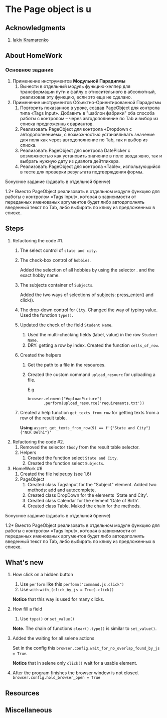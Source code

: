 # The Page object is u

## Acknowledgments
1. [Iakiv Kramarenko](https://github.com/yashaka)
## About HomeWork
### Основное задание
1. Применение инструментов **Модульной Парадигмы**
   1. Вынести в отдельный модуль функцию-хелпер для трансформации пути к файлу с
   относительного в абсолютный, реализовав эту функцию, если это еще не сделано.
2. Применение инструментов Объектно-Ориентированной Парадигмы
   1. Повторить показанное в уроке, создав PageObject для контрола типа 
   «Tags Input». Добавить в "шаблон фабрики" 
   оба способа работы с контролом – через автодополнение по Tab и 
   выбор из списка предложенных вариантов.
   2. Реализовать PageObject для контрола «Dropdown с автодополнением», 
   с возможностью устанавливать значение для поля как через автодополнение 
   по Tab, так и выбор из списка.
   3. Реализовать PageObject для контрола DatePicker с возможностью как
   установить значение в поле ввода явно, так и выбрать нужную дату 
   из диалога дейтпикера.
   4. Реализовать PageObject для контрола «Table», использующийся в тесте 
   для проверки результата подтверждения формы.

Бонусное задание (сдавать в отдельной бренче)

1.2* Вместо PageObject реализовать в отдельном модуле функцию для работы 
с контролом «Tags Input», которая в зависимости от переданных именованых 
аргументов будет либо автодополнять введенный текст по Tab, либо выбирать 
по клику из предложенных в списке.


## Steps
1. Refactoring the code #1.
   1. The select control of `state and city`.
   2. The check-box control of `hobbies`.
   
      Added the selection of all hobbies by using the selector .
      and the exact hobby name.
   3. The subjects container of `Subjects`.
   
      Added the two ways of selections of subjects: press_enter() and click().
   4. The drop-down control for `City`.
      Changed the way of typing value. Used the function `type()`.
   5. Updated the check of the field `Student Name`. 
      1. Used the multi-checking fields (label, value) in the row `Student Name`.
      2. DRY: getting a row by index.
         Created the function `cells_of_row`.
   6. Created the helpers
      1. Get the path to a file in the resources.
      2. Created the custom command `upload_resourc` for uploading a file.
         
         E.g. 
         ```
         browser.element("#uploadPicture")
                .perform(upload_resource('requirements.txt'))
         ```
   7. Created a help function `get_texts_from_row` 
      for getting texts from a row of the result table.
      
      **Using**
      `assert get_texts_from_row(9) == f'{"State and City"} {"NCR Delhi"}'`
2. Refactoring the code #2.
   1. Removed the selector `tbody` from the result table selector.
   2. Helpers 
      1. Created the function select `State and City`.
      2. Created the function select `Subjects`.
3. HomeWork #6
   1. Created the file helper.py (see 1.6) 
   2. PageObject
      1. Created class TagsInput for the "Subject" element. 
         Added two methods: add and autocomplete.
      2. Created class DropDown for the elements 'State and City'. 
      3. Created class Calendar for the element 'Date of Birth'.
      4. Created class Table. Maked the chain for the methods.  
     

Бонусное задание (сдавать в отдельной бренче)

1.2* Вместо PageObject реализовать в отдельном модуле функцию для работы 
с контролом «Tags Input», которая в зависимости от переданных именованых 
аргументов будет либо автодополнять введенный текст по Tab, либо выбирать 
по клику из предложенных в списке.

## What's new
1. How click on a hidden button
   1. Use `perform` like this
   `perfomn("command.js.click")`
   2. Use `with`
   `with_(click_by_js = True).click()`

   **Notice** that this way is used for many clicks. 
2. How fill a field
   1. Use `type()` or `set_value()`
   
   **Note.** The chain of functions `clear().type()` is similar to  `set_value()`.
3. Added the waiting for all selene actions
   
   Set in the config this `browser.config.wait_for_no_overlap_found_by_js = True`.
   
   **Notice** that in selene only `click()` wait for a usable element.
4. After the program finishes the browser window is not closed.  
   `browser.config.hold_browser_open = True`


## Resources

## Miscellaneous


